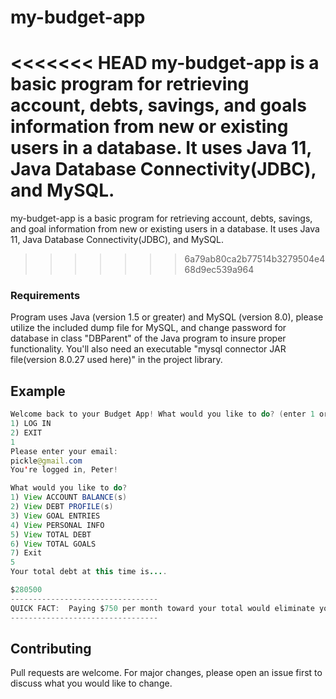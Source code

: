# my-budget-app

<<<<<<< HEAD
my-budget-app is a basic program for retrieving account, debts, savings, and goals information from new or existing users in a database.  It uses Java 11, Java Database Connectivity(JDBC), and MySQL.
=======
my-budget-app is a basic program for retrieving account, debts, savings, and goal information from new or existing users in a database.  It uses Java 11, Java Database Connectivity(JDBC), and MySQL.
>>>>>>> 6a79ab80ca2b77514b3279504e468d9ec539a964

### Requirements

Program uses Java (version 1.5 or greater) and MySQL (version 8.0), please utilize the included dump file for MySQL, and change password for database in class "DBParent" of the Java program to insure proper functionality.  You'll also need an executable "mysql connector JAR file(version 8.0.27 used here)" in the project library.


## Example

```java
Welcome back to your Budget App! What would you like to do? (enter 1 or 2)
1) LOG IN
2) EXIT
1
Please enter your email:
pickle@gmail.com
You're logged in, Peter!

What would you like to do?
1) View ACCOUNT BALANCE(s)
2) View DEBT PROFILE(s)
3) View GOAL ENTRIES
4) View PERSONAL INFO
5) View TOTAL DEBT
6) View TOTAL GOALS
7) Exit
5
Your total debt at this time is....

$280500
---------------------------------
QUICK FACT:  Paying $750 per month toward your total would eliminate your debt in ~561 months (~46 years)..
---------------------------------
```

## Contributing
Pull requests are welcome. For major changes, please open an issue first to discuss what you would like to change.

